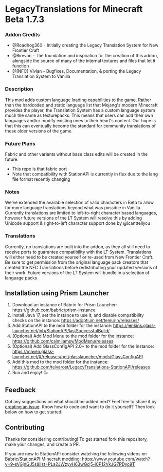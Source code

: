 # LegacyTranslations for Minecraft Beta 1.7.3

### Addon Credits
* @Roadhog360 - Initially creating the Legacy Translation System for New Frontier Craft
* @Birevan - The foundation and inspiration for the creation of this addon, alongside the source of many of the internal textures and files that let it function
* @[NFC] Vivian -  Bugfixes, Documentation, & porting the Legacy Translation System to Vanilla

### Description
This mod adds custom language loading capabilities to the game. Rather than the hardcoded and static language list that Mojang's modern Minecraft provides the player, the Translation System has a custom language system much the same as texturepacks. This means that users can add their own languages and/or modify existing ones to their heart's content. Our hope is that this can eventually become the standard for community translations of these older versions of the game.

### Future Plans
Fabric and other variants without base class edits will be created in the future.
* This repo is that fabric port
* Note that compatibility with StationAPI is currently in flux due to the lang file format recently changing

### Notes
We've extended the available selection of valid characters in Beta to allow for more language translations beyond what was possible in Vanilla. Currently translations are limited to left-to-right character based languages, however future versions of the LT System will resolve this by adding Unicode support & right-to-left character support done by @icanttellyou

### Translations
Currently, no translations are built into the addon, as they all still need to receive ports to guarantee compatibility with the LT System. Translations will either need to be created yourself or re-used from New Frontier Craft. Be sure to get permission from the original language pack creators that created the NFC Translations before redistributing your updated versions of their work. Future versions of the LT System will bundle in a selection of language packs

## Installation using Prism Launcher

1. Download an instance of Babric for Prism Launcher: https://github.com/babric/prism-instance
2. Install Java 17, set the instance to use it, and disable compatibility checks on the instance: https://adoptium.net/temurin/releases/
3. Add StationAPI to the mod folder for the instance: https://jenkins.glass-launcher.net/job/StationAPI/lastSuccessfulBuild/
4. (Optional) Add Mod Menu to the mod folder for the instance: https://github.com/calmilamsy/ModMenu/releases
5. (Optional) Add GlassConfigAPI 2.0+ to the mod folder for the instance: https://maven.glass-launcher.net/#/releases/net/glasslauncher/mods/GlassConfigAPI
6. Add this mod to the mod folder for the instance: https://github.com/telvarost/LegacyTranslations-StationAPI/releases
7. Run and enjoy! 👍

## Feedback

Got any suggestions on what should be added next? Feel free to share it by [creating an issue](https://github.com/telvarost/LegacyTranslations-StationAPI/issues/new). Know how to code and want to do it yourself? Then look below on how to get started.

## Contributing

Thanks for considering contributing! To get started fork this repository, make your changes, and create a PR. 

If you are new to StationAPI consider watching the following videos on Babric/StationAPI Minecraft modding: https://www.youtube.com/watch?v=9-sVGjnGJ5s&list=PLa2JWzyvH63wGcj5-i0P12VkJG7PDyo9T
